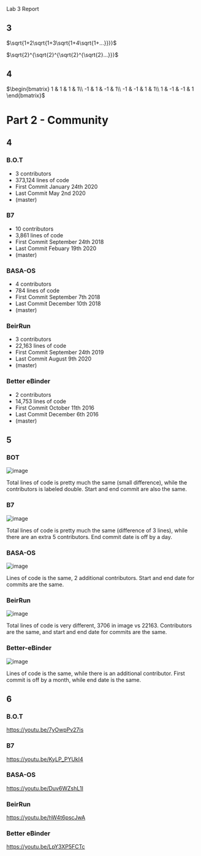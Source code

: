 Lab 3 Report

## 3
$\sqrt{1+2\sqrt{1+3\sqrt{1+4\sqrt{1+...}}}}$

$\sqrt{2}^{\sqrt{2}^{\sqrt{2}^{\sqrt{2}...}}}$

## 4
$\begin{bmatrix}
1 & 1 & 1 & 1\\
-1 & 1 & -1 & 1\\
-1 & -1 & 1 & 1\\
1 & -1 & -1 & 1
\end{bmatrix}$

# Part 2 - Community

## 4

### B.O.T

- 3 contributors
- 373,124 lines of code
- First Commit January 24th 2020
- Last Commit May 2nd 2020
- (master)

### B7

- 10 contributors
- 3,861 lines of code
- First Commit September 24th 2018
- Last Commit Febuary 19th 2020
- (master)

### BASA-OS

- 4 contributors
- 784 lines of code
- First Commit September 7th 2018
- Last Commit December 10th 2018
- (master)

### BeirRun

- 3 contributors
- 22,163 lines of code
- First Commit September 24th 2019
- Last Commit August 9th 2020
- (master)

### Better eBinder

- 2 contributors
- 14,753 lines of code
- First Commit October 11th 2016
- Last Commit December 6th 2016
- (master)

## 5

### BOT
![image](https://user-images.githubusercontent.com/66571652/151616640-d2cb59ad-def7-420f-be37-ca06edbe0820.png)

Total lines of code is pretty much the same (small difference), while the contributors is labeled double. Start and end commit are also the same.

### B7
![image](https://user-images.githubusercontent.com/66571652/151616437-001ac475-10a0-4474-beff-55ccf8facc20.png)

Total lines of code is pretty much the same (difference of 3 lines), while there are an extra 5 contributors. End commit date is off by a day.

### BASA-OS
![image](https://user-images.githubusercontent.com/66571652/151616481-0f02bd6e-d7ed-4dbb-bff8-2848952a523c.png)

Lines of code is the same, 2 additional contributors. Start and end date for commits are the same.

### BeirRun
![image](https://user-images.githubusercontent.com/66571652/151616407-eaab27ba-6f15-4642-a5d3-cc3da714631d.png)

Total lines of code is very different, 3706 in image vs 22163. Contributors are the same, and start and end date for commits are the same.

### Better-eBinder
![image](https://user-images.githubusercontent.com/66571652/151616503-8f9ef18a-e50f-4cfc-ba01-0ae0b77b3205.png)

Lines of code is the same, while there is an additional contributor. First commit is off by a month, while end date is the same.

## 6

### B.O.T

https://youtu.be/7yOwpPv27is

### B7

https://youtu.be/KyLP_PYUkI4

### BASA-OS

https://youtu.be/Duv6WZshL1I

### BeirRun

https://youtu.be/hW4t6pscJwA

### Better eBinder

https://youtu.be/LpY3XP5FCTc
